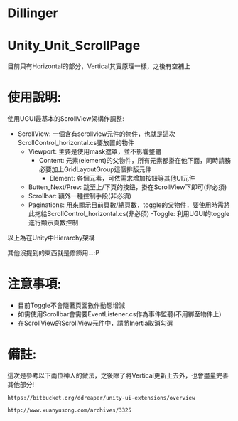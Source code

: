 # Dillinger
# Unity_Unit_ScrollPage

目前只有Horizontal的部分，Vertical其實原理一樣，之後有空補上

# 使用說明:

使用UGUI最基本的ScrollView架構作調整:

  - ScrollView: 一個含有scrollview元件的物件，也就是這次ScrollControl_horizontal.cs要放置的物件
      - Viewport: 主要是使用mask遮罩，並不影響整體
          - Content: 元素(element)的父物件，所有元素都掛在他下面，同時請務必要加上GridLayoutGroup這個排版元件
              - Element: 各個元素，可依需求增加按鈕等其他UI元件
      - Butten_Next/Prev: 跳至上/下頁的按鈕，掛在ScrollView下即可(非必須)
      - Scrollbar: 額外一種控制手段(非必須)
      - Paginations: 用來顯示目前頁數/總頁數，toggle的父物件，要使用時需將此拖給ScrollControl_horizontal.cs(非必須)
      -Toggle: 利用UGUI的toggle進行顯示頁數控制
      
以上為在Unity中Hierarchy架構

其他沒提到的東西就是修飾用...:P


# 注意事項:

  - 目前Toggle不會隨著頁面數作動態增減
  - 如需使用Scrollbar會需要EventListener.cs作為事件監聽(不用綁至物件上)
  - 在ScrollView的ScrollView元件中，請將Inertia取消勾選
  
# 備註:
  這次是參考以下兩位神人的做法，之後除了將Vertical更新上去外，也會盡量完善其他部分!

    https://bitbucket.org/ddreaper/unity-ui-extensions/overview

    http://www.xuanyusong.com/archives/3325
